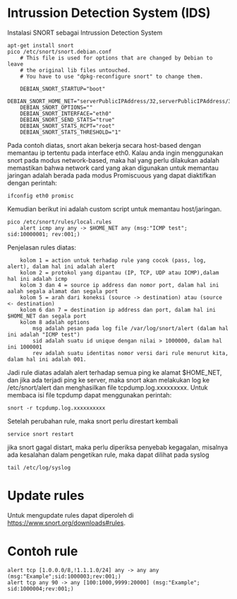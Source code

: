 # Intrussion Detection System (IDS)
Instalasi SNORT sebagai Intrussion Detection System
```
apt-get install snort
pico /etc/snort/snort.debian.conf
    # This file is used for options that are changed by Debian to leave
    # the original lib files untouched.
    # You have to use "dpkg-reconfigure snort" to change them.

    DEBIAN_SNORT_STARTUP="boot"
    DEBIAN_SNORT_HOME_NET="serverPublicIPAddress/32,serverPublicIPAddress/32"
    DEBIAN_SNORT_OPTIONS=""
    DEBIAN_SNORT_INTERFACE="eth0"
    DEBIAN_SNORT_SEND_STATS="true"
    DEBIAN_SNORT_STATS_RCPT="root"
    DEBIAN_SNORT_STATS_THRESHOLD="1"
```
Pada contoh diatas, snort akan bekerja secara host-based dengan memantau ip tertentu pada interface eth0. Kalau anda ingin menggunakan snort pada modus network-based, maka hal yang perlu dilakukan adalah memastikan bahwa network card yang akan digunakan untuk memantau jaringan adalah berada pada modus Promiscuous yang dapat diaktifkan dengan perintah:
```
ifconfig eth0 promisc
```
Kemudian berikut ini adalah custom script untuk memantau host/jaringan.
```
pico /etc/snort/rules/local.rules
    alert icmp any any -> $HOME_NET any (msg:"ICMP test"; sid:10000001; rev:001;)
```
Penjelasan rules diatas:
```
    kolom 1 = action untuk terhadap rule yang cocok (pass, log, alert), dalam hal ini adalah alert
    kolom 2 = protokol yang dipantau (IP, TCP, UDP atau ICMP),dalam hal ini adalah icmp
    kolom 3 dan 4 = source ip address dan nomor port, dalam hal ini aalah segala alamat dan segala port
    kolom 5 = arah dari koneksi (source -> destination) atau (source <- destination)
    kolom 6 dan 7 = destination ip address dan port, dalam hal ini $HOME_NET dan segala port
    kolom 8 adalah options
        msg adalah pesan pada log file /var/log/snort/alert (dalam hal ini adalah "ICMP test")
        sid adalah suatu id unique dengan nilai > 1000000, dalam hal ini 1000001
        rev adalah suatu identitas nomor versi dari rule menurut kita, dalam hal ini adalah 001.
```
Jadi rule diatas adalah alert terhadap semua ping ke alamat $HOME_NET, dan jika ada terjadi ping ke server, maka snort akan melakukan log ke /etc/snort/alert dan menghasilkan file tcpdump.log.xxxxxxxxx. Untuk membaca isi file tcpdump dapat menggunakan perintah:
```
snort -r tcpdump.log.xxxxxxxxxx
```
Setelah perubahan rule, maka snort perlu direstart kembali
```
service snort restart
```
jika snort gagal distart, maka perlu diperiksa penyebab kegagalan, misalnya ada kesalahan dalam pengetikan rule, maka dapat dilihat pada syslog
```
tail /etc/log/syslog
```
# Update rules
Untuk mengupdate rules dapat diperoleh di https://www.snort.org/downloads#rules.
# Contoh rule
```
alert tcp [1.0.0.0/8,!1.1.1.0/24] any -> any any (msg:"Example";sid:1000003;rev:001;)
alert tcp any 90 -> any [100:1000,9999:20000] (msg:"Example"; sid:1000004;rev:001;)
```
